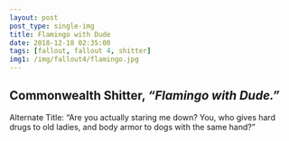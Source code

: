 ```yaml
---
layout: post
post_type: single-img
title: Flamingo with Dude
date: 2018-12-18 02:35:00
tags: [fallout, fallout 4, shitter]
img1: /img/fallout4/flamingo.jpg
---
```

## Commonwealth Shitter, *“Flamingo with Dude.”*

Alternate Title: “Are you actually staring me down? You, who gives hard drugs to old ladies, and body armor to dogs with the same hand?”

